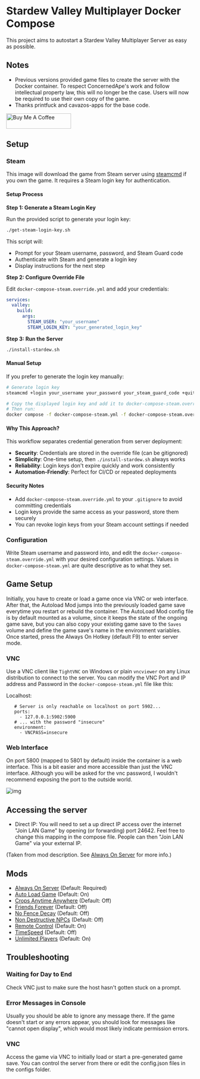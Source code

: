 # Stardew Valley Multiplayer Docker Compose

This project aims to autostart a Stardew Valley Multiplayer Server as easy as possible.

## Notes

- Previous versions provided game files to create the server with the Docker container. To respect ConcernedApe's work and follow intellectual property law, this will no longer be the case. Users will now be required to use their own copy of the game.
- Thanks printfuck and cavazos-apps for the base code.

<a href="https://www.buymeacoffee.com/huntercavazos" target="_blank"><img src="https://cdn.buymeacoffee.com/buttons/default-orange.png" alt="Buy Me A Coffee" height="41" width="174"></a>


## Setup

### Steam

This image will download the game from Steam server using [steamcmd](https://developer.valvesoftware.com/wiki/SteamCMD) if you own the game. It requires a Steam login key for authentication.

#### Setup Process

**Step 1: Generate a Steam Login Key**

Run the provided script to generate your login key:

```bash
./get-steam-login-key.sh
```

This script will:
- Prompt for your Steam username, password, and Steam Guard code
- Authenticate with Steam and generate a login key
- Display instructions for the next step

**Step 2: Configure Override File**

Edit `docker-compose-steam.override.yml` and add your credentials:

```yaml
services:
  valley:
    build:
      args:
        STEAM_USER: "your_username"
        STEAM_LOGIN_KEY: "your_generated_login_key"
```

**Step 3: Run the Server**

```bash
./install-stardew.sh
```

#### Manual Setup

If you prefer to generate the login key manually:

```bash
# Generate login key
steamcmd +login your_username your_password your_steam_guard_code +quit

# Copy the displayed login key and add it to docker-compose-steam.override.yml
# Then run:
docker compose -f docker-compose-steam.yml -f docker-compose-steam.override.yml up --build -d
```

#### Why This Approach?

This workflow separates credential generation from server deployment:

- **Security**: Credentials are stored in the override file (can be gitignored)
- **Simplicity**: One-time setup, then `./install-stardew.sh` always works
- **Reliability**: Login keys don't expire quickly and work consistently
- **Automation-Friendly**: Perfect for CI/CD or repeated deployments

#### Security Notes

- Add `docker-compose-steam.override.yml` to your `.gitignore` to avoid committing credentials
- Login keys provide the same access as your password, store them securely
- You can revoke login keys from your Steam account settings if needed
### Configuration

Write Steam username and password into, and edit the `docker-compose-steam.override.yml` with your desired configuration settings. Values in `docker-compose-steam.yml` are quite descriptive as to what they set.

## Game Setup

Initially, you have to create or load a game once via VNC or web interface. After that, the Autoload Mod jumps into the previously loaded game save everytime you restart or rebuild the container. The AutoLoad Mod config file is by default mounted as a volume, since it keeps the state of the ongoing game save, but you can also copy your existing game save to the `Saves` volume and define the game save's name in the environment variables. Once started, press the Always On Hotkey (default F9) to enter server mode.

### VNC

Use a VNC client like `TightVNC` on Windows or plain `vncviewer` on any Linux distribution to connect to the server. You can modify the VNC Port and IP address and Password in the `docker-compose-steam.yml` file like this:

Localhost:

```
   # Server is only reachable on localhost on port 5902...
   ports:
     - 127.0.0.1:5902:5900
   # ... with the password "insecure"
   environment:
     - VNCPASS=insecure
```

### Web Interface

On port 5800 (mapped to 5801 by default) inside the container is a web interface. This is a bit easier and more accessible than just the VNC interface. Although you will be asked for the vnc password, I wouldn't recommend exposing the port to the outside world.

![img](https://store.eris.cc/uploads/859865e1ab5b23fb223923d9a7e4806b.PNG)

## Accessing the server

- Direct IP: You will need to set a up direct IP access over the internet "Join LAN Game" by opening (or forwarding) port 24642. Feel free to change this mapping in the compose file. People can then "Join LAN Game" via your external IP.

(Taken from mod description. See [Always On Server](https://www.nexusmods.com/stardewvalley/mods/2677?tab=description)
for more info.)

## Mods

- [Always On Server](https://www.nexusmods.com/stardewvalley/mods/34403) (Default: Required)
- [Auto Load Game](https://www.nexusmods.com/stardewvalley/mods/2509) (Default: On)
- [Crops Anytime Anywhere](https://www.nexusmods.com/stardewvalley/mods/3000) (Default: Off)
- [Friends Forever](https://www.nexusmods.com/stardewvalley/mods/1738) (Default: Off)
- [No Fence Decay](https://www.nexusmods.com/stardewvalley/mods/1180) (Default: Off)
- [Non Destructive NPCs](https://www.nexusmods.com/stardewvalley/mods/5176) (Default: Off)
- [Remote Control](https://github.com/Novex/stardew-remote-control) (Default: On)
- [TimeSpeed](https://www.nexusmods.com/stardewvalley/mods/169) (Default: Off)
- [Unlimited Players](https://www.nexusmods.com/stardewvalley/mods/2213) (Default: On)

## Troubleshooting

### Waiting for Day to End

Check VNC just to make sure the host hasn't gotten stuck on a prompt.

### Error Messages in Console

Usually you should be able to ignore any message there. If the game doesn't start or any errors appear, you should look for messages like "cannot open display", which would most likely indicate permission errors.

### VNC

Access the game via VNC to initially load or start a pre-generated game save. You can control the server from there or edit the config.json files in the configs folder.
